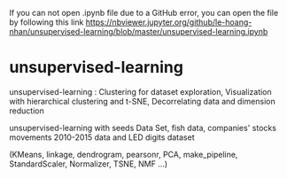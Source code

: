If you can not open .ipynb file due to a GitHub error, you can open the file by following this link 
https://nbviewer.jupyter.org/github/le-hoang-nhan/unsupervised-learning/blob/master/unsupervised-learning.ipynb

# unsupervised-learning
unsupervised-learning : Clustering for dataset exploration, Visualization with hierarchical clustering and t-SNE, Decorrelating data and dimension reduction

unsupervised-learning with seeds Data Set, fish data, companies' stocks movements 2010-2015 data and LED digits dataset 

(KMeans, linkage, dendrogram, pearsonr, PCA, make_pipeline, StandardScaler, Normalizer, TSNE, NMF ...)
